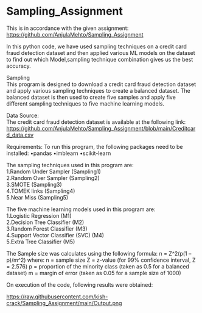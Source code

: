 # Sampling_Assignment
This is in accordance with the given assignment: https://github.com/AnjulaMehto/Sampling_Assignment

In this python code, we have used sampling techniques on a credit card fraud detection dataset 
and then applied various ML models on the dataset to find out which Model,sampling technique combination
gives us the best accuracy.</br>

Sampling</br>
This program is designed to download a credit card fraud detection dataset and apply various sampling techniques to create a balanced dataset. The balanced dataset is then used to create five samples and apply five different sampling techniques to five machine learning models.

Data Source:</br>
The credit card fraud detection dataset is available at the following link:</br> https://github.com/AnjulaMehto/Sampling_Assignment/blob/main/Creditcard_data.csv

Requirements:
To run this program, the following packages need to be installed:
•pandas
•imblearn
•scikit-learn

The sampling techniques used in this program are:</br>
1.Random Under Sampler (Sampling1)</br>
2.Random Over Sampler (Sampling2)</br>
3.SMOTE (Sampling3)</br>
4.TOMEK links (Sampling4)</br>
5.Near Miss (Sampling5)</br>

The five machine learning models used in this program are:</br>
1.Logistic Regression (M1)</br>
2.Decision Tree Classifier (M2)</br>
3.Random Forest Classifier (M3)</br>
4.Support Vector Classifier (SVC) (M4)</br>
5.Extra Tree Classifier (M5)</br>

The Sample size was calculates using the following formula: n = Z^2(p(1 – p)/m^2) where: n = sample size Z = z-value (for 99% confidence interval, Z = 2.576) p = proportion of the minority class (taken as 0.5 for a balanced dataset) m = margin of error (taken as 0.05 for a sample size of 1000)</br>

On execution of the code, following results were obtained:</br>

https://raw.githubusercontent.com/kish-crack/Sampling_Assignment/main/Output.png


